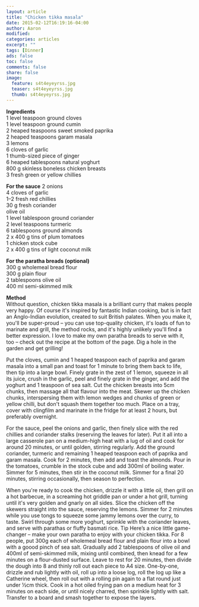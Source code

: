 ```yaml
---
layout: article
title: "Chicken tikka masala"
date: 2015-02-12T16:19:16-04:00
author: Aaron
modified:
categories: articles
excerpt: ""
tags: [Dinner]
ads: false
toc: false
comments: false
share: false
image:
  feature: s4t4eyeyrss.jpg
  teaser: s4t4eyeyrss.jpg
  thumb: s4t4eyeyrss.jpg
---
```

**Ingredients**  
1 level teaspoon ground cloves  
1 level teaspoon ground cumin  
2 heaped teaspoons sweet smoked paprika  
2 heaped teaspoons garam masala  
3 lemons  
6 cloves of garlic  
1 thumb-sized piece of ginger  
6 heaped tablespoons natural yoghurt  
800 g skinless boneless chicken breasts  
3 fresh green or yellow chillies  

**For the sauce** 
2 onions  
4 cloves of garlic  
1–2 fresh red chillies  
30 g fresh coriander  
olive oil  
1 level tablespoon ground coriander  
2 level teaspoons turmeric  
6 tablespoons ground almonds  
2 x 400 g tins of plum tomatoes  
1 chicken stock cube  
2 x 400 g tins of light coconut milk  

**For the paratha breads (optional)**  
300 g wholemeal bread flour  
300 g plain flour  
2 tablespoons olive oil  
400 ml semi-skimmed milk  

**Method**  
Without question, chicken tikka masala is a brilliant curry that makes people very happy. Of course it's inspired by fantastic Indian cooking, but is in fact an Anglo-Indian evolution, created to suit British palates. When you make it, you'll be super-proud – you can use top-quality chicken, it's loads of fun to marinate and grill, the method rocks, and it's highly unlikely you'll find a better expression. I love to make my own paratha breads to serve with it, too – check out the recipe at the bottom of the page. Dig a hole in the garden and get grilling!

Put the cloves, cumin and 1 heaped teaspoon each of paprika and garam masala into a small pan and toast for 1 minute to bring them back to life, then tip into a large bowl. Finely grate in the zest of 1 lemon, squeeze in all its juice, crush in the garlic, peel and finely grate in the ginger, and add the yoghurt and 1 teaspoon of sea salt. Cut the chicken breasts into 5cm chunks, then massage all that flavour into the meat. Skewer up the chicken chunks, interspersing them with lemon wedges and chunks of green or yellow chilli, but don't squash them together too much. Place on a tray, cover with clingfilm and marinate in the fridge for at least 2 hours, but preferably overnight.

For the sauce, peel the onions and garlic, then finely slice with the red chillies and coriander stalks (reserving the leaves for later). Put it all into a large casserole pan on a medium-high heat with a lug of oil and cook for around 20 minutes, or until golden, stirring regularly. Add the ground coriander, turmeric and remaining 1 heaped teaspoon each of paprika and garam masala. Cook for 2 minutes, then add and toast the almonds. Pour in the tomatoes, crumble in the stock cube and add 300ml of boiling water. Simmer for 5 minutes, then stir in the coconut milk. Simmer for a final 20 minutes, stirring occasionally, then season to perfection.

When you're ready to cook the chicken, drizzle it with a little oil, then grill on a hot barbecue, in a screaming hot griddle pan or under a hot grill, turning until it's very golden and gnarly on all sides. Slice the chicken off the skewers straight into the sauce, reserving the lemons. Simmer for 2 minutes while you use tongs to squeeze some jammy lemons over the curry, to taste. Swirl through some more yoghurt, sprinkle with the coriander leaves, and serve with parathas or fluffy basmati rice.
Tip
Here’s a nice little game-changer – make your own paratha to enjoy with your chicken tikka. For 8 people, put 300g each of wholemeal bread flour and plain flour into a bowl with a goood pinch of sea salt. Gradually add 2 tablespoons of olive oil and 400ml of semi-skimmed milk, mixing until combined, then knead for a few minutes on a flour-dusted surface. Leave to rest for 20 minutes, then divide the dough into 8 and thinly roll out each piece to A4 size. One-by-one, drizzle and rub lightly with oil, roll up into a loose log, roll the log up like a Catherine wheel, then roll out with a rolling pin again to a flat round just under ½cm thick. Cook in a hot oiled frying pan on a medium heat for 3 minutes on each side, or until nicely charred, then sprinkle lightly with salt. Transfer to a board and smash together to expose the layers.
